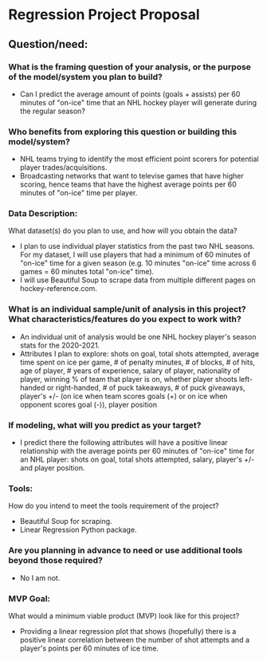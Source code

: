# Regression Project Proposal

## Question/need:
### What is the framing question of your analysis, or the purpose of the model/system you plan to build?
+ Can I predict the average amount of points (goals + assists) per 60 minutes of "on-ice" time that an NHL hockey player will generate during the regular season?

### Who benefits from exploring this question or building this model/system?
+ NHL teams trying to identify the most efficient point scorers for potential player trades/acquisitions.
+ Broadcasting networks that want to televise games that have higher scoring, hence teams that have the highest average points per 60 minutes of "on-ice" time per player.

### Data Description:
What dataset(s) do you plan to use, and how will you obtain the data?
+ I plan to use individual player statistics from the past two NHL seasons. For my dataset, I will use players that had a minimum of 60 minutes of "on-ice" time for a given season (e.g. 10 minutes "on-ice" time across 6 games = 60 minutes total "on-ice" time).
+ I will use Beautiful Soup to scrape data from multiple different pages on hockey-reference.com.

### What is an individual sample/unit of analysis in this project? What characteristics/features do you expect to work with?
+ An individual unit of analysis would be one NHL hockey player's season stats for the 2020-2021.
+ Attributes I plan to explore: shots on goal, total shots attempted, average time spent on ice per game, # of penalty minutes, # of blocks, # of hits, age of player, # years of experience, salary of player, nationality of player, winning % of team that player is on, whether player shoots left-handed or right-handed, # of puck takeaways, # of puck giveaways, player's +/- (on ice when team scores goals (+) or on ice when opponent scores goal (-)), player position

### If modeling, what will you predict as your target?
+ I predict there the following attributes will have a positive linear relationship with the average points per 60 minutes of "on-ice" time for an NHL player: shots on goal, total shots attempted, salary, player's +/- and player position.

### Tools:
How do you intend to meet the tools requirement of the project?
+ Beautiful Soup for scraping.
+ Linear Regression Python package.

### Are you planning in advance to need or use additional tools beyond those required?
+ No I am not.

### MVP Goal:
What would a minimum viable product (MVP) look like for this project?
+ Providing a linear regression plot that shows (hopefully) there is a positive linear correlation between the number of shot attempts and a player's points per 60 minutes of ice time.


```python

```
